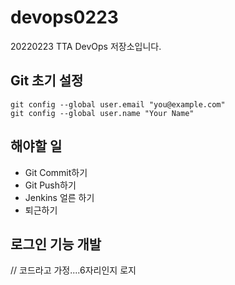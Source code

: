 # devops0223
20220223 TTA DevOps 저장소입니다.

## Git 초기 설정
```
git config --global user.email "you@example.com"
git config --global user.name "Your Name"
```

## 해야할 일
- Git Commit하기 
- Git Push하기
- Jenkins 얼른 하기
- 퇴근하기

## 로그인 기능 개발
// 코드라고 가정....6자리인지 로지
